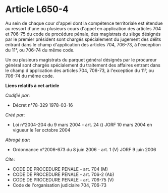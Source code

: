 # Article L650-4

Au sein de chaque cour d'appel dont la compétence territoriale est étendue au ressort d'une ou plusieurs cours d'appel en
application des articles 704 et 706-75 du code de procédure pénale, des magistrats du siège désignés par le premier président
sont chargés spécialement du jugement des délits entrant dans le champ d'application des articles 704, 706-73, à l'exception
du 11°, ou 706-74 du même code.

Un ou plusieurs magistrats du parquet général désignés par le procureur général sont chargés spécialement du traitement des
affaires entrant dans le champ d'application des articles 704, 706-73, à l'exception du 11°, ou 706-74 du même code.

**Liens relatifs à cet article**

_Codifié par_:

  - Décret n°78-329 1978-03-16

_Créé par_:

  - Loi n°2004-204 du 9 mars 2004 - art. 24 () JORF 10 mars 2004 en vigueur le 1er octobre 2004

_Abrogé par_:

  - Ordonnance n°2006-673 du 8 juin 2006 - art. 1 (V) JORF 9 juin 2006

_Cite_:

  - CODE DE PROCEDURE PENALE - art. 704 (M)
  - CODE DE PROCEDURE PENALE - art. 706-2 (Ab)
  - CODE DE PROCEDURE PENALE - art. 706-75 (V)
  - Code de l'organisation judiciaire 704, 706-73
